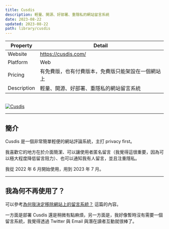 ```yaml
---
title: Cusdis
description: 輕量、開源、好部署、重隱私的網站留言系統
date: 2023-08-22
updated: 2023-08-22
path: library/cusdis
---
```


| Property | Detail |
| --- | --- |
| Website | <https://cusdis.com/> |
| Platform | Web |
| Pricing | 有免費版，也有付費版本，免費版只能架設在一個網站上 |
| Description | 輕量、開源、好部署、重隱私的網站留言系統 |

<br>

<a href="https://pinchlime-screenshots.s3.ap-northeast-1.amazonaws.com/cusdis_1ckvKW.webp" data-fancybox data-caption="Cusdis">
  <img src="https://pinchlime-screenshots.s3.ap-northeast-1.amazonaws.com/cusdis_1ckvKW.webp" loading="lazy" alt="Cusdis" align="center" />
</a>
<br>

---

## 簡介

Cusdis 是一個非常簡單輕便的網站評論系統，主打 privacy first。

我喜歡它的地方在於介面簡潔、可以讓使用者匿名留言（我覺得這很重要，因為可以極大程度降低留言阻力）、也可以通知我有人留言，並且注重隱私。

我從 2022 年 6 月開始使用，用到 2023 年 7 月。

---

## 我為何不再使用了？

可以參考[為何我決定移除網站上的留言系統？](@/snapshots/why-why-did-I-decide-to-remove-the-comment-system-on-the-website.md) 這篇的內容。

一方面是部署 Cusdis 還是稍微有點麻煩，另一方面是，我好像暫時沒有需要一個留言系統，我覺得透過 Twitter 與 Email 與潛在讀者互動就很棒了。